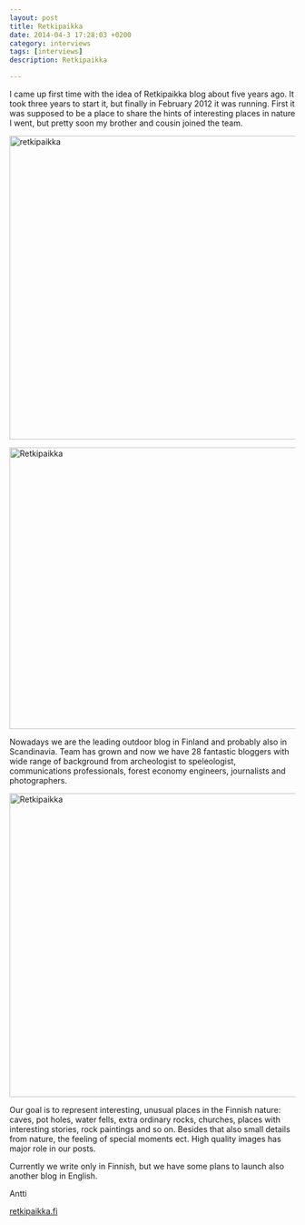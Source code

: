 ```yaml
---
layout: post
title: Retkipaikka
date: 2014-04-3 17:28:03 +0200
category: interviews
tags: [interviews]
description: Retkipaikka

---
```


I came up first time with the idea of Retkipaikka blog about five years ago. It took three years to start it, but finally in February 2012 it was running. First it was supposed to be a place to share the hints of interesting places in nature I went, but pretty soon my brother and cousin joined the team.

<a href="https://www.flickr.com/photos/90204224@N07/13451986043"><img src="https://farm4.staticflickr.com/3830/13451986043_93bc4ca8e3_c.jpg" width="800" height="534" alt="retkipaikka"></a>

<a href="https://www.flickr.com/photos/90204224@N07/13452228414"><img src="https://farm4.staticflickr.com/3716/13452228414_5ef8d1a062_c.jpg" width="800" height="495" alt="Retkipaikka"></a>

Nowadays we are the leading outdoor blog in Finland and probably also in Scandinavia. Team has grown and now we have 28 fantastic bloggers with wide range of background from archeologist to speleologist, communications professionals, forest economy engineers, journalists and photographers.

<a href="https://www.flickr.com/photos/90204224@N07/13451981923"><img src="https://farm8.staticflickr.com/7210/13451981923_cd70e445c6_c.jpg" width="800" height="534" alt="Retkipaikka"></a>

Our goal is to represent interesting, unusual places in the Finnish nature: caves, pot holes, water fells, extra ordinary rocks, churches, places with interesting stories, rock paintings and so on. Besides that also small details from nature, the feeling of special moments ect. High quality images has major role in our posts.

Currently we write only in Finnish, but we have some plans to launch also another blog in English.

Antti

<a href="http://www.retkipaikka.fi" target="_blank">retkipaikka.fi</a>
